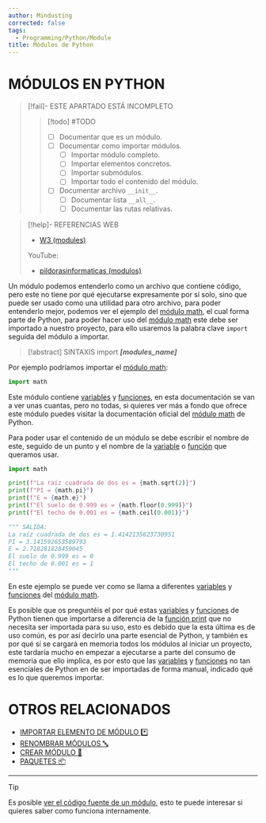```yaml
---
author: Mindusting
corrected: false
tags:
  - Programming/Python/Module
title: Módulos de Python
---
```


# MÓDULOS EN PYTHON

> [!fail]- ESTE APARTADO ESTÁ INCOMPLETO
> > [!todo] #TODO
> > - [ ] Documentar que es un módulo.
> > - [ ] Documentar como importar módulos.
> >     - [ ] Importar módulo completo.
> >     - [ ] Importar elementos concretos.
> >     - [ ] Importar submódulos.
> >     - [ ] Importar todo el contenido del módulo.
> > - [ ] Documentar archivo `__init__`.
> >     - [ ] Documentar lista `__all__`.
> >     - [ ] Documentar las rutas relativas.

> [!help]- REFERENCIAS WEB
> - [W3 (modules)](https://www.w3schools.com/python/python_modules.asp)
>
> YouTube:
> - [pildorasinformaticas (modulos)](https://youtu.be/t93x-vnFvP4)

Un módulo podemos entenderlo como un archivo que contiene código, pero este no tiene por qué ejecutarse expresamente por sí solo, sino que puede ser usado como una utilidad para otro archivo, para poder entenderlo mejor, podemos ver el ejemplo del [módulo math](https://docs.python.org/3/library/math.html), el cual forma parte de Python, para poder hacer uso del [módulo math](https://docs.python.org/3/library/math.html) este debe ser importado a nuestro proyecto, para ello usaremos la palabra clave `import` seguida del módulo a importar.

>[!abstract] SINTAXIS
>import ***\[modules_name\]***

Por ejemplo podríamos importar el [módulo math](https://docs.python.org/3/library/math.html):

```python
import math
```

Este módulo contiene [variables](py_variable.md) y [funciones](py_func.md), en esta documentación se van a ver unas cuantas, pero no todas, si quieres ver más a fondo que ofrece este módulo puedes visitar la documentación oficial del [módulo math](https://docs.python.org/3/library/math.html) de Python.

Para poder usar el contenido de un módulo se debe escribir el nombre de este, seguido de un punto y el nombre de la [variable](py_variable.md) o [función](py_func.md) que queramos usar.

```python
import math

print(f"La raíz cuadrada de dos es = {math.sqrt(2)}")
print(f"PI = {math.pi}")
print(f"E = {math.e}")
print(f"El suelo de 0.999 es = {math.floor(0.999)}")
print(f"El techo de 0.001 es = {math.ceil(0.001)}")

""" SALIDA:
La raíz cuadrada de dos es = 1.4142135623730951
PI = 3.141592653589793
E = 2.718281828459045
El suelo de 0.999 es = 0
El techo de 0.001 es = 1
"""
```

En este ejemplo se puede ver como se llama a diferentes [variables](py_variable.md) y [funciones](py_func.md) del [módulo math](https://docs.python.org/3/library/math.html).

Es posible que os preguntéis el por qué estas [variables](py_variable.md) y [funciones](py_func.md) de Python tienen que importarse a diferencia de la [función print](py_print.md) que no necesita ser importada para su uso, esto es debido que la esta última es de uso común, es por así decirlo una parte esencial de Python, y también es por qué sí se cargará en memoria todos los módulos al iniciar un proyecto, este tardaría mucho en empezar a ejecutarse a parte del consumo de memoria que ello implica, es por esto que las [variables](py_variable.md) y [funciones](py_func.md) no tan esenciales de Python en de ser importadas de forma manual, indicado qué es lo que queremos importar.

# OTROS RELACIONADOS

- [IMPORTAR ELEMENTO DE MÓDULO \*️⃣](modules/Modules_Import_Elements.md)
- [RENOMBRAR MÓDULOS 🔤](modules/Modules_Rename.md)
- [CREAR MÓDULO 💽](modules/Modules_Create.md)
- [PAQUETES 📦](modules/Modules_Packages.md)

---

>[!tip]
>Es posible [ver el código fuente de un módulo](modules/Modules_Get_source.md), esto te puede interesar si quieres saber como funciona internamente.